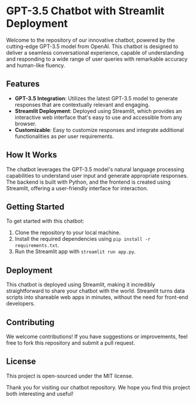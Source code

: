 # GPT-3.5 Chatbot with Streamlit Deployment

Welcome to the repository of our innovative chatbot, powered by the cutting-edge GPT-3.5 model from OpenAI. This chatbot is designed to deliver a seamless conversational experience, capable of understanding and responding to a wide range of user queries with remarkable accuracy and human-like fluency.

## Features

- **GPT-3.5 Integration**: Utilizes the latest GPT-3.5 model to generate responses that are contextually relevant and engaging.
- **Streamlit Deployment**: Deployed using Streamlit, which provides an interactive web interface that's easy to use and accessible from any browser.
- **Customizable**: Easy to customize responses and integrate additional functionalities as per user requirements.

## How It Works

The chatbot leverages the GPT-3.5 model's natural language processing capabilities to understand user input and generate appropriate responses. The backend is built with Python, and the frontend is created using Streamlit, offering a user-friendly interface for interaction.

## Getting Started

To get started with this chatbot:
1. Clone the repository to your local machine.
2. Install the required dependencies using `pip install -r requirements.txt`.
3. Run the Streamlit app with `streamlit run app.py`.

## Deployment

This chatbot is deployed using Streamlit, making it incredibly straightforward to share your chatbot with the world. Streamlit turns data scripts into shareable web apps in minutes, without the need for front-end developers.

## Contributing

We welcome contributions! If you have suggestions or improvements, feel free to fork this repository and submit a pull request.

## License

This project is open-sourced under the MIT license.

Thank you for visiting our chatbot repository. We hope you find this project both interesting and useful!

